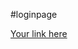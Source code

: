 #loginpage

[Your link here](https://drive.google.com/file/d/1KeNbCwVnLMCoCaC6jG52FUqyWeAbeJxH/view?usp=sharing)
